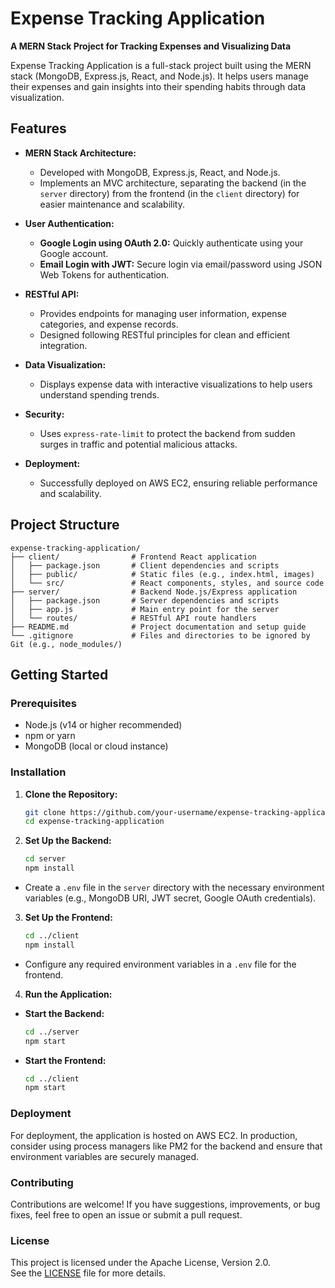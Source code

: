 # Expense Tracking Application

**A MERN Stack Project for Tracking Expenses and Visualizing Data**

Expense Tracking Application is a full-stack project built using the MERN stack (MongoDB, Express.js, React, and Node.js). It helps users manage their expenses and gain insights into their spending habits through data visualization.

## Features

- **MERN Stack Architecture:**
  - Developed with MongoDB, Express.js, React, and Node.js.
  - Implements an MVC architecture, separating the backend (in the `server` directory) from the frontend (in the `client` directory) for easier maintenance and scalability.

- **User Authentication:**
  - **Google Login using OAuth 2.0:** Quickly authenticate using your Google account.
  - **Email Login with JWT:** Secure login via email/password using JSON Web Tokens for authentication.

- **RESTful API:**
  - Provides endpoints for managing user information, expense categories, and expense records.
  - Designed following RESTful principles for clean and efficient integration.

- **Data Visualization:**
  - Displays expense data with interactive visualizations to help users understand spending trends.

- **Security:**
  - Uses `express-rate-limit` to protect the backend from sudden surges in traffic and potential malicious attacks.

- **Deployment:**
  - Successfully deployed on AWS EC2, ensuring reliable performance and scalability.

## Project Structure

```plaintext
expense-tracking-application/
├── client/                # Frontend React application
│   ├── package.json       # Client dependencies and scripts
│   ├── public/            # Static files (e.g., index.html, images)
│   └── src/               # React components, styles, and source code
├── server/                # Backend Node.js/Express application
│   ├── package.json       # Server dependencies and scripts
│   ├── app.js             # Main entry point for the server
│   └── routes/            # RESTful API route handlers
├── README.md              # Project documentation and setup guide
└── .gitignore             # Files and directories to be ignored by Git (e.g., node_modules/)
```

## Getting Started

### Prerequisites

- Node.js (v14 or higher recommended)
- npm or yarn
- MongoDB (local or cloud instance)

### Installation

1. **Clone the Repository:**

   ```bash
   git clone https://github.com/your-username/expense-tracking-application.git
   cd expense-tracking-application

2. **Set Up the Backend:**
   ```bash
   cd server
   npm install

- Create a `.env` file in the `server` directory with the necessary environment variables (e.g., MongoDB URI, JWT secret, Google OAuth credentials).
3. **Set Up the Frontend:**
    ```bash
    cd ../client
    npm install

- Configure any required environment variables in a `.env` file for the frontend.
4. **Run the Application:**
  - **Start the Backend:**
    ```bash
    cd ../server
    npm start

  - **Start the Frontend:**
    ```bash
    cd ../client
    npm start

### Deployment
For deployment, the application is hosted on AWS EC2. In production, consider using process managers like PM2 for the backend and ensure that environment variables are securely managed.

### Contributing
Contributions are welcome! If you have suggestions, improvements, or bug fixes, feel free to open an issue or submit a pull request.

### License
This project is licensed under the Apache License, Version 2.0.  
See the [LICENSE](LICENSE) file for more details.
